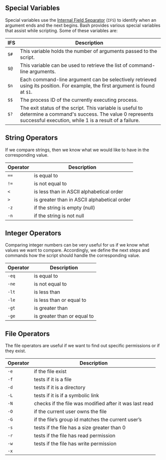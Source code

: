 ## Special Variables

Special variables use the [Internal Field Separator](https://bash.cyberciti.biz/guide/$IFS) (`IFS`) to identify when an argument ends and the next begins. Bash provides various special variables that assist while scripting. Some of these variables are:

|**IFS**|**Description**|
|---|---|
|`$#`|This variable holds the number of arguments passed to the script.|
|`$@`|This variable can be used to retrieve the list of command-line arguments.|
|`$n`|Each command-line argument can be selectively retrieved using its position. For example, the first argument is found at `$1`.|
|`$$`|The process ID of the currently executing process.|
|`$?`|The exit status of the script. This variable is useful to determine a command's success. The value 0 represents successful execution, while 1 is a result of a failure.|

## String Operators

If we compare strings, then we know what we would like to have in the corresponding value.

|**Operator**|**Description**|
|---|---|
|`==`|is equal to|
|`!=`|is not equal to|
|`<`|is less than in ASCII alphabetical order|
|`>`|is greater than in ASCII alphabetical order|
|`-z`|if the string is empty (null)|
|`-n`|if the string is not null|
## Integer Operators

Comparing integer numbers can be very useful for us if we know what values we want to compare. Accordingly, we define the next steps and commands how the script should handle the corresponding value.

|**Operator**|**Description**|
|---|---|
|`-eq`|is equal to|
|`-ne`|is not equal to|
|`-lt`|is less than|
|`-le`|is less than or equal to|
|`-gt`|is greater than|
|`-ge`|is greater than or equal to|


## File Operators

The file operators are useful if we want to find out specific permissions or if they exist.

|**Operator**|**Description**|
|---|---|
|`-e`|if the file exist|
|`-f`|tests if it is a file|
|`-d`|tests if it is a directory|
|`-L`|tests if it is if a symbolic link|
|`-N`|checks if the file was modified after it was last read|
|`-O`|if the current user owns the file|
|`-G`|if the file’s group id matches the current user’s|
|`-s`|tests if the file has a size greater than 0|
|`-r`|tests if the file has read permission|
|`-w`|tests if the file has write permission|
|`-x`||